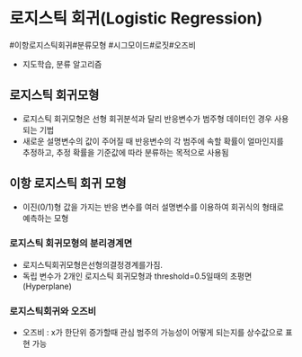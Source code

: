 # 로지스틱 회귀(Logistic Regression)

#이항로지스틱회귀#분류모형
#시그모이드#로짓#오즈비

- 지도학습, 분류 알고리즘

## 로지스틱 회귀모형

- 로지스틱 회귀모형은 선형 회귀분석과 달리 반응변수가 범주형 데이터인 경우 사용되는 기법
- 새로운 설명변수의 값이 주어질 때 반응변수의 각 범주에 속할 확률이 얼마인지를 추정하고, 추정 확률을 기준값에 따라 분류하는 목적으로 사용됨



## 이항 로지스틱 회귀 모형

- 이진(0/1)형 값을 가지는 반응 변수를 여러 설명변수를 이용하여 회귀식의 형태로 예측하는 모형



### 로지스틱 회귀모형의 분리경계면

- 로지스틱회귀모형은선형의결정경계를가짐.
- 독립 변수가 2개인 로지스틱 회귀모형과 threshold=0.5일때의 초평면(Hyperplane)



### 로지스틱회귀와 오즈비

- 오즈비 : x가 한단위 증가할때 관심 범주의 가능성이 어떻게 되는지를 상수값으로 표현 가능

